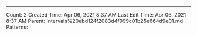 ---
Count: 2
Created Time: Apr 06, 2021 8:37 AM
Last Edit Time: Apr 06, 2021 8:37 AM
Parent: Intervals%20ebd124f2083d4f999c01b25e664d9e01.md
Patterns: 
